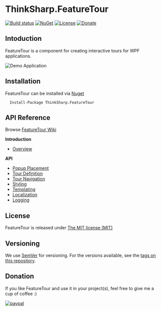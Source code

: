 # ThinkSharp.FeatureTour

[![Build status](https://ci.appveyor.com/api/projects/status/l3aagqmbfmgxwv3t?svg=true)](https://ci.appveyor.com/project/JanDotNet/thinksharp-featuretour)
[![NuGet](https://img.shields.io/nuget/v/ThinkSharp.FeatureTour.svg)](https://www.nuget.org/packages/ThinkSharp.FeatureTour/) [![License](https://img.shields.io/badge/license-MIT-blue.svg)](LICENSE.TXT)
[![Donate](https://img.shields.io/badge/Donate-PayPal-green.svg)](https://www.paypal.com/cgi-bin/webscr?cmd=_s-xclick&hosted_button_id=MSBFDUU5UUQZL)

## Intoduction

FeatureTour is a component for creating interactive tours for WPF applications. 

![Demo Application](http://images.thinksharp.de/web/FeatureTour.Demo.png)

## Installation

FeatureTour can be installed via [Nuget](https://www.nuget.org/packages/Thinksharp.FeatureTour)

      Install-Package ThinkSharp.FeatureTour 

## API Reference

Browse [FeatureTour Wiki](https://github.com/JanDotNet/ThinkSharp.FeatureTour/wiki)

**Introduction**

* [Overview](https://github.com/JanDotNet/ThinkSharp.FeatureTour/wiki/Introduction#introduction)

**API**

* [Popup Placement](https://github.com/JanDotNet/ThinkSharp.FeatureTour/wiki/Popup-Placement)
* [Tour Definition](https://github.com/JanDotNet/ThinkSharp.FeatureTour/wiki/Tour-Definition)
* [Tour Navigation](https://github.com/JanDotNet/ThinkSharp.FeatureTour/wiki/Tour-Navigation)
* [Styling](https://github.com/JanDotNet/ThinkSharp.FeatureTour/wiki/Styling)
* [Templating](https://github.com/JanDotNet/ThinkSharp.FeatureTour/wiki/Templating)
* [Localization](https://github.com/JanDotNet/ThinkSharp.FeatureTour/wiki/Localization)
* [Logging](https://github.com/JanDotNet/ThinkSharp.FeatureTour/wiki/Logging)


## License

FeatureTour is released under [The MIT license (MIT)](LICENSE.TXT)


## Versioning

We use [SemVer](http://semver.org/) for versioning. For the versions available, see the [tags on this repository](https://github.com/JanDotNet/ThinkSharp.FeatureTour/tags). 

## Donation
If you like FeatureTour and use it in your project(s), feel free to give me a cup of coffee :) 

[![paypal](https://www.paypalobjects.com/en_US/i/btn/btn_donateCC_LG.gif)](https://www.paypal.com/cgi-bin/webscr?cmd=_s-xclick&hosted_button_id=MSBFDUU5UUQZL)
